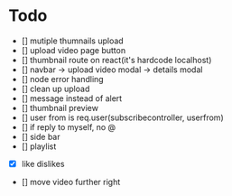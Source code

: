 # Todo

- [] mutiple thumnails upload
- [] upload video page button
- [] thumbnail route on react(it's hardcode localhost)
- [] navbar -> upload video modal -> details modal
- [] node error handling
- [] clean up upload
- [] message instead of alert
- [] thumbnail preview
- [] user from is req.user(subscribecontroller, userfrom)
- [] if reply to myself, no @
- [] side bar
- [] playlist
- [x] like dislikes
- [] move video further right